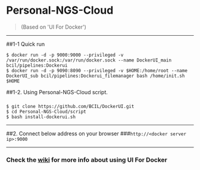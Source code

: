 # Personal-NGS-Cloud
> (Based on 'UI For Docker')

----
##1-1 Quick run
```
$ docker run -d -p 9000:9000 --privileged -v /var/run/docker.sock:/var/run/docker.sock --name DockerUI_main bcil/pipelines:Dockerui
$ docker run -d -p 9090:8090 --privileged -v $HOME:/home/root --name DockerUI_sub bcil/pipelines:Dockerui_filemanager bash /home/init.sh $HOME
```

##1-2. Using Personal-NGS-Cloud script.
###
```
$ git clone https://github.com/BCIL/DockerUI.git
$ cd Personal-NGS-Cloud/script
$ bash install-dockerui.sh
```
----
##2. Connect below address on your browser
###`http://<docker server ip>:9000`

----
### Check the [wiki](https://github.com/kevana/uifordocker/wiki) for more info about using UI For Docker
